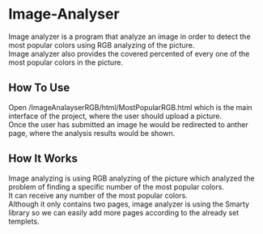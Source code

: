 # Image-Analyser

Image analyzer is a program that analyze an image in order to detect the most popular colors using RGB analyzing of the picture.<br/>
Image analyzer also provides the covered percented of every one of the most popular colors in the picture.<br/>

 

## How To Use

Open /ImageAnalayserRGB/html/MostPopularRGB.html which is the main interface of the project, where the user should upload a picture.<br/>
Once the user has submitted an image he would be redirected to anther page, where the analysis results would be shown.<br/>


## How It Works

Image analyzing is using RGB analyzing of the picture which analyzed the problem of finding a specific number of the most popular colors. <br/>It can receive any number of the most popular colors. <br/>
Although it only contains two pages, image analyzer is using the Smarty library so we can easily add more pages according to the already set templets.


